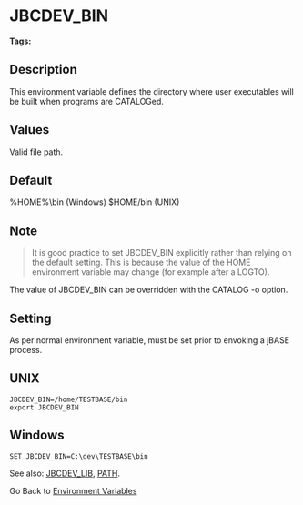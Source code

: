 # JBCDEV_BIN

<PageHeader />

**Tags:**
<badge text='environment variables' vertical='middle' />

## Description

This environment variable defines the directory where user executables will be built when programs are CATALOGed.

## Values

Valid file path.

## Default

%HOME%\bin (Windows)
$HOME/bin (UNIX)

## Note

> It is good practice to set JBCDEV\_BIN explicitly rather than relying on the default setting. This is because the value of the HOME environment variable may change (for example after a LOGTO).

The value of JBCDEV\_BIN can be overridden with the CATALOG -o option.

## Setting

As per normal environment variable, must be set prior to envoking a jBASE process.

## UNIX

```
JBCDEV_BIN=/home/TESTBASE/bin
export JBCDEV_BIN
```

## Windows

```
SET JBCDEV_BIN=C:\dev\TESTBASE\bin
```

See also: [JBCDEV\_LIB](./../jbcdev_lib), [PATH](./../path).

Go Back to [Environment Variables](./../README.md)
